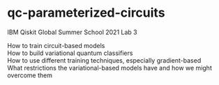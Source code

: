 # qc-parameterized-circuits

IBM Qiskit Global Summer School 2021 Lab 3

How to train circuit-based models  
How to build variational quantum classifiers  
How to use different training techniques, especially gradient-based  
What restrictions the variational-based models have and how we might overcome them  
